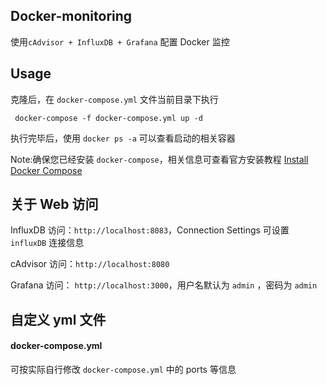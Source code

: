 ## Docker-monitoring

使用`cAdvisor + InfluxDB + Grafana` 配置 Docker 监控


## Usage 


克隆后，在 `docker-compose.yml` 文件当前目录下执行

```
 docker-compose -f docker-compose.yml up -d
```

执行完毕后，使用 `docker ps -a` 可以查看启动的相关容器

Note:确保您已经安装 `docker-compose`，相关信息可查看官方安装教程 [Install Docker Compose](https://docs.docker.com/compose/install/)


## 关于 Web 访问


InfluxDB 访问：`http://localhost:8083`，Connection Settings 可设置 `influxDB` 连接信息

cAdvisor 访问：`http://localhost:8080`

Grafana 访问： `http://localhost:3000`，用户名默认为 `admin` ，密码为 `admin`


## 自定义 yml 文件

#### docker-compose.yml

可按实际自行修改 `docker-compose.yml` 中的 ports 等信息

